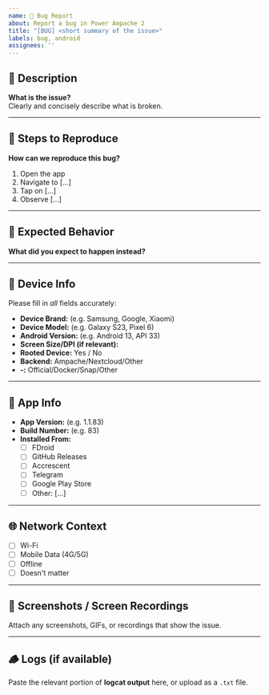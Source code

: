 ```yaml
---
name: 🐞 Bug Report
about: Report a bug in Power Ampache 2
title: "[BUG] <short summary of the issue>"
labels: bug, android
assignees: ''
---
```


## 🐛 Description

**What is the issue?**  
Clearly and concisely describe what is broken.

---

## 🎯 Steps to Reproduce

**How can we reproduce this bug?**
1. Open the app
2. Navigate to [...]
3. Tap on [...]
4. Observe [...]

---

## 🤔 Expected Behavior

**What did you expect to happen instead?**

---

## 📱 Device Info

Please fill in *all* fields accurately:

- **Device Brand:** (e.g. Samsung, Google, Xiaomi)
- **Device Model:** (e.g. Galaxy S23, Pixel 6)
- **Android Version:** (e.g. Android 13, API 33)
- **Screen Size/DPI (if relevant):**
- **Rooted Device:** Yes / No
- **Backend:** Ampache/Nextcloud/Other
- **-:** Official/Docker/Snap/Other
---

## 🔢 App Info

- **App Version:** (e.g. 1.1.83)
- **Build Number:** (e.g. 83)
- **Installed From:** 
  - [ ] FDroid
  - [ ] GitHub Releases
  - [ ] Accrescent
  - [ ] Telegram
  - [ ] Google Play Store
  - [ ] Other: [...]

---

## 🌐 Network Context

- [ ] Wi-Fi
- [ ] Mobile Data (4G/5G)
- [ ] Offline
- [ ] Doesn't matter

---

## 📸 Screenshots / Screen Recordings

Attach any screenshots, GIFs, or recordings that show the issue.

---

## 🪵 Logs (if available)

Paste the relevant portion of **logcat output** here, or upload as a `.txt` file.


